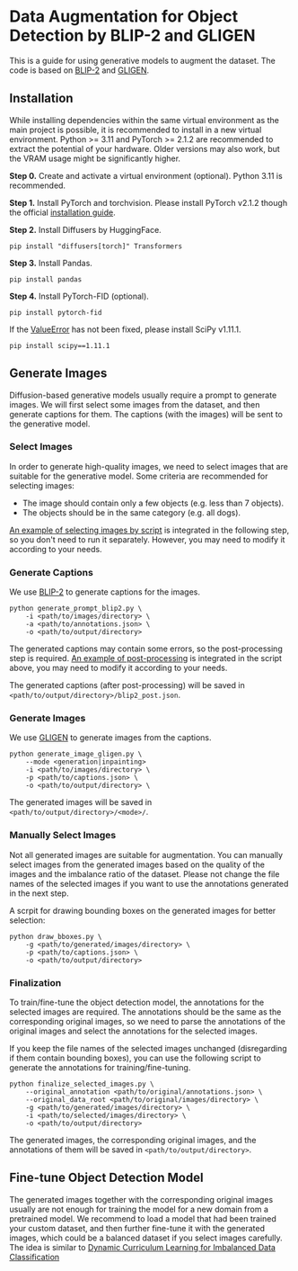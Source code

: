 # Data Augmentation for Object Detection by BLIP-2 and GLIGEN

This is a guide for using generative models to augment the dataset. The code is based on [BLIP-2](https://huggingface.co/docs/transformers/main/model_doc/blip-2) and [GLIGEN](https://huggingface.co/docs/diffusers/api/pipelines/stable_diffusion/gligen).

## Installation

While installing dependencies within the same virtual environment as the main project is possible, it is recommended to install in a new virtual environment. Python >= 3.11 and PyTorch >= 2.1.2 are recommended to extract the potential of your hardware. Older versions may also work, but the VRAM usage might be significantly higher.

**Step 0.** Create and activate a virtual environment (optional). Python 3.11 is recommended.

**Step 1.** Install PyTorch and torchvision. Please install PyTorch v2.1.2 though the official [installation guide](https://pytorch.org/get-started).

**Step 2.** Install Diffusers by HuggingFace.

```shell
pip install "diffusers[torch]" Transformers
```

**Step 3.** Install Pandas.

```shell
pip install pandas
```

**Step 4.** Install PyTorch-FID (optional).

```shell
pip install pytorch-fid
```

If the [ValueError](https://github.com/mseitzer/pytorch-fid/issues/103) has not been fixed, please install SciPy v1.11.1.

```shell
pip install scipy==1.11.1
```



## Generate Images

Diffusion-based generative models usually require a prompt to generate images. We will first select some images from the dataset, and then generate captions for them. The captions (with the images) will be sent to the generative model.

### Select Images

In order to generate high-quality images, we need to select images that are suitable for the generative model. Some criteria are recommended for selecting images:

- The image should contain only a few objects (e.g. less than 7 objects).
- The objects should be in the same category (e.g. all dogs).

[An example of selecting images by script](./generate_prompt_blip2.py#select_images) is integrated in the following step, so you don't need to run it separately. However, you may need to modify it according to your needs.

### Generate Captions

We use [BLIP-2](https://huggingface.co/docs/transformers/main/model_doc/blip-2) to generate captions for the images.

```shell
python generate_prompt_blip2.py \
    -i <path/to/images/directory> \
    -a <path/to/annotations.json> \
    -o <path/to/output/directory>
```

The generated captions may contain some errors, so the post-processing step is required. [An example of post-processing](./generate_prompt_blip2.py#post_process) is integrated in the script above, you may need to modify it according to your needs.

The generated captions (after post-processing) will be saved in `<path/to/output/directory>/blip2_post.json`.

### Generate Images

We use [GLIGEN](https://huggingface.co/docs/diffusers/api/pipelines/stable_diffusion/gligen) to generate images from the captions.

```shell
python generate_image_gligen.py \
    --mode <generation|inpainting>
    -i <path/to/images/directory> \
    -p <path/to/captions.json> \
    -o <path/to/output/directory> \
```

The generated images will be saved in `<path/to/output/directory>/<mode>/`.

### Manually Select Images

Not all generated images are suitable for augmentation. You can manually select images from the generated images based on the quality of the images and the imbalance ratio of the dataset. Please not change the file names of the selected images if you want to use the annotations generated in the next step.

A scrpit for drawing bounding boxes on the generated images for better selection:

```shell
python draw_bboxes.py \
    -g <path/to/generated/images/directory> \
    -p <path/to/captions.json> \
    -o <path/to/output/directory>
```

### Finalization

To train/fine-tune the object detection model, the annotations for the selected images are required. The annotations should be the same as the corresponding original images, so we need to parse the annotations of the original images and select the annotations for the selected images.

If you keep the file names of the selected images unchanged (disregarding if them contain bounding boxes), you can use the following script to generate the annotations for training/fine-tuning.

```shell
python finalize_selected_images.py \
    --original_annotation <path/to/original/annotations.json> \
    --original_data_root <path/to/original/images/directory> \
    -g <path/to/generated/images/directory> \
    -i <path/to/selected/images/directory> \
    -o <path/to/output/directory>
```

The generated images, the corresponding original images, and the annotations of them will be saved in `<path/to/output/directory>`.



## Fine-tune Object Detection Model

The generated images together with the corresponding original images usually are not enough for training the model for a new domain from a pretrained model. We recommend to load a model that had been trained your custom dataset, and then further fine-tune it with the generated images, which could be a balanced dataset if you select images carefully. The idea is similar to [Dynamic Curriculum Learning for Imbalanced Data Classification](https://openaccess.thecvf.com/content_ICCV_2019/papers/Wang_Dynamic_Curriculum_Learning_for_Imbalanced_Data_Classification_ICCV_2019_paper.pdf)
